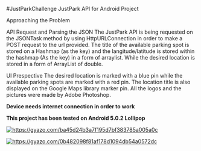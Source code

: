 #JustParkChallenge
JustPark API for Android Project

Approaching the Problem

API Request and Parsing the JSON
The JustPark API is being requested on the JSONTask method by using HttpURLConnection in order to make a POST request to the url provided. The title of the available parking spot is stored on a Hashmap (as the key) and the langitude/latitude is stored within the hashmap (As the key) in a form of arraylist. While the desired location is stored in a form of ArrayList of double.

UI Prespective
The desired location is marked with a blue pin while the available parking spots are marked with a red pin. The location title is also displayed on the Google Maps library marker pin. All the logos and the pictures were made by Adobe Photoshop.

**Device needs internet connection in order to work**

**This project has been tested on Android 5.0.2 Lollipop**

<a href="https://gyazo.com/ba45d24b3a7f195d7bf383785a005a0c"><img src="https://i.gyazo.com/ba45d24b3a7f195d7bf383785a005a0c.gif" alt="https://gyazo.com/ba45d24b3a7f195d7bf383785a005a0c"/></a>

<a href="https://gyazo.com/0b482098f81af178d1094db54a0572dc"><img src="https://i.gyazo.com/0b482098f81af178d1094db54a0572dc.gif" alt="https://gyazo.com/0b482098f81af178d1094db54a0572dc"/></a>

